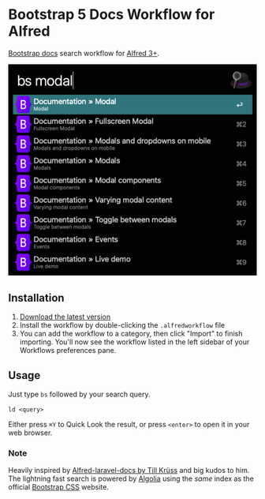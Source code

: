 # Bootstrap 5 Docs Workflow for Alfred

[Bootstrap docs](https://getbootstrap.com/docs) search workflow for [Alfred 3+](https://www.alfredapp.com).

![Screenshot](screenshot.png)

## Installation

1. [Download the latest version](https://github.com/jerryklimcik/alfred-bootstrap-docs/releases/download/0.1.0/Alfred.Bootstrap.Docs.alfredworkflow)
2. Install the workflow by double-clicking the `.alfredworkflow` file
3. You can add the workflow to a category, then click "Import" to finish importing. You'll now see the workflow listed in the left sidebar of your Workflows preferences pane.

## Usage

Just type `bs` followed by your search query.

```
ld <query>
```

Either press `⌘Y` to Quick Look the result, or press `<enter>` to open it in your web browser.

### Note

Heavily inspired by [Alfred-laravel-docs by Till Krüss](https://github.com/tillkruss/alfred-laravel-docs) and big kudos to him.
The lightning fast search is powered by [Algolia](https://www.algolia.com) using the _same_ index as the official [Bootstrap CSS](https://getbootstrap.com) website.
